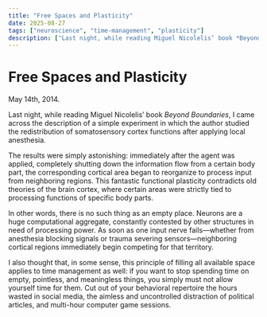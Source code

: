 ```yaml
---
title: "Free Spaces and Plasticity"
date: 2025-08-27
tags: ["neuroscience", "time-management", "plasticity"]
description: ["Last night, while reading Miguel Nicolelis’ book *Beyond Boundaries*, I came across the description of a simple experiment in which the author studied the redistribution of somatosensory cortex functions after applying local anesthesia."]
---
```


# Free Spaces and Plasticity 

May 14th, 2014.

Last night, while reading Miguel Nicolelis’ book *Beyond Boundaries*, I came across the description of a simple experiment in which the author studied the redistribution of somatosensory cortex functions after applying local anesthesia.  

The results were simply astonishing: immediately after the agent was applied, completely shutting down the information flow from a certain body part, the corresponding cortical area began to reorganize to process input from neighboring regions. This fantastic functional plasticity contradicts old theories of the brain cortex, where certain areas were strictly tied to processing functions of specific body parts.  

In other words, there is no such thing as an empty place. Neurons are a huge computational aggregate, constantly contested by other structures in need of processing power. As soon as one input nerve fails—whether from anesthesia blocking signals or trauma severing sensors—neighboring cortical regions immediately begin competing for that territory.  

I also thought that, in some sense, this principle of filling all available space applies to time management as well: if you want to stop spending time on empty, pointless, and meaningless things, you simply must not allow yourself time for them. Cut out of your behavioral repertoire the hours wasted in social media, the aimless and uncontrolled distraction of political articles, and multi-hour computer game sessions.  
